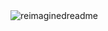 <img src="https://myreadme.vercel.app/api/embed/VinnyFachiani?panels=userstatistics,toprepositories,toplanguages,commitgraph" alt="reimaginedreadme" />
